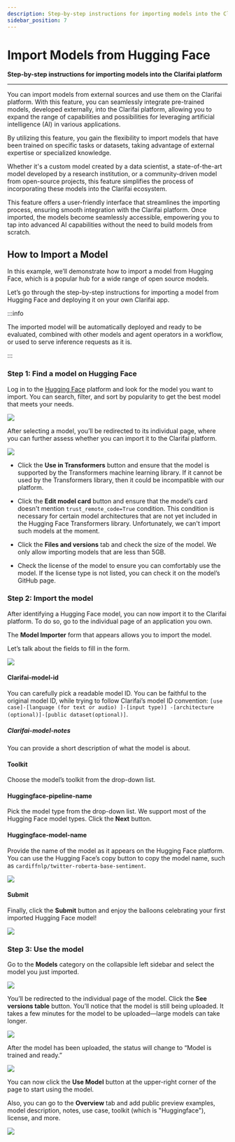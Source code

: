 ```yaml
---
description: Step-by-step instructions for importing models into the Clarifai platform
sidebar_position: 7
---
```


# Import Models from Hugging Face

**Step-by-step instructions for importing models into the Clarifai platform**
<hr />

You can import models from external sources and use them on the Clarifai platform. With this feature, you can seamlessly integrate pre-trained models, developed externally, into the Clarifai platform, allowing you to expand the range of capabilities and possibilities for leveraging artificial intelligence (AI) in various applications.

By utilizing this feature, you gain the flexibility to import models that have been trained on specific tasks or datasets, taking advantage of external expertise or specialized knowledge.

Whether it's a custom model created by a data scientist, a state-of-the-art model developed by a research institution, or a community-driven model from open-source projects, this feature simplifies the process of incorporating these models into the Clarifai ecosystem.

This feature offers a user-friendly interface that streamlines the importing process, ensuring smooth integration with the Clarifai platform. Once imported, the models become seamlessly accessible, empowering you to tap into advanced AI capabilities without the need to build models from scratch.

## How to Import a Model 

In this example, we’ll demonstrate how to import a model from Hugging Face, which is a popular hub for a wide range of open source models.

Let’s go through the step-by-step instructions for importing a model from Hugging Face and deploying it on your own Clarifai app. 

:::info

The imported model will be automatically deployed and ready to be evaluated, combined with other models and agent operators in a workflow, or used to serve inference requests as it is. 

:::

### Step 1: Find a model on Hugging Face

Log in to the [Hugging Face](https://huggingface.co/models) platform and look for the model you want to import. You can search, filter, and sort by popularity  to get the best model that meets your needs. 
 
 ![](/img/model-importer/model_importer-1.png)

After selecting a model, you’ll be redirected to its individual page, where you can further assess whether you can import it to the Clarifai platform.  

 ![](/img/model-importer/model_importer-2.png)

- Click the **Use in Transformers** button and ensure that the model is supported by the Transformers machine learning library. If it cannot be used by the Transformers library, then it could be incompatible with our platform. 

- Click the **Edit model card** button and ensure that the model’s card doesn't mention `trust_remote_code=True` condition. This condition is necessary for certain model architectures that are not yet included in the Hugging Face Transformers library. Unfortunately, we can't import such models at the moment. 

- Click the **Files and versions** tab and check the size of the model. We only allow importing models that are less than 5GB. 

- Check the license of the model to ensure you can comfortably use the model. If the license type is not listed, you can check it on the model’s GitHub page. 

### Step 2: Import the model

After identifying a Hugging Face model, you can now import it to the Clarifai platform. To do so, go to the individual page of an application you own. 

The **Model Importer** form that appears allows you to import the model. 

Let’s talk about the fields to fill in the form. 

 ![](/img/model-importer/model_importer-3.png)

#### Clarifai-model-id

You can carefully pick a readable model ID. You can be faithful to the original model ID, while trying to follow Clarifai’s model ID convention: `[use case]-[language (for text or audio) ]-[input type)] -[architecture (optional)]-[public dataset(optional)]`.

##### Clarifai-model-notes

You can provide a short description of what the model is about. 

#### Toolkit

Choose the model’s toolkit from the drop-down list. 

#### Huggingface-pipeline-name

Pick the model type from the drop-down list. We support most of the Hugging Face model types. 
Click the **Next** button. 

#### Huggingface-model-name

Provide the name of the model as it appears on the Hugging Face platform. You can use the Hugging Face’s copy button to copy the model name, such as `cardiffnlp/twitter-roberta-base-sentiment`.

 ![](/img/model-importer/model_importer-5.png)

#### Submit

Finally, click the **Submit** button and enjoy the balloons celebrating your first imported Hugging Face model!

 ![](/img/model-importer/model_importer-4.png)

### Step 3: Use the model

Go to the **Models** category on the collapsible left sidebar and select the model you just imported.

 ![](/img/model-importer/model_importer-7.png)

You’ll be redirected to the individual page of the model. Click the **See versions table** button. You’ll notice that the model is still being uploaded. It takes a few minutes for the model to be uploaded—large models can take longer. 
 
 ![](/img/model-importer/model_importer-6.png)

After the model has been uploaded, the status will change to “Model is trained and ready.”

 ![](/img/model-importer/model_importer-8.png)

You can now click the **Use Model** button at the upper-right corner of the page to start using the model. 

Also, you can go to the **Overview** tab and add public preview examples, model description, notes, use case, toolkit (which is "Huggingface"), license, and more. 

 ![](/img/model-importer/model_importer-9.png)



